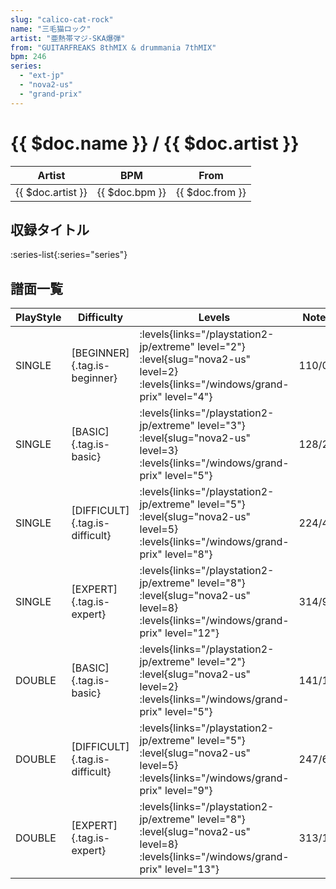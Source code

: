 ```yaml
---
slug: "calico-cat-rock"
name: "三毛猫ロック"
artist: "亜熱帯マジ-SKA爆弾"
from: "GUITARFREAKS 8thMIX & drummania 7thMIX"
bpm: 246
series:
  - "ext-jp"
  - "nova2-us"
  - "grand-prix"
---
```


# {{ $doc.name }} / {{ $doc.artist }}

|Artist|BPM|From|
|------|---|----|
|{{ $doc.artist }}|{{ $doc.bpm }}|{{ $doc.from }}|

## 収録タイトル

:series-list{:series="series"}

## 譜面一覧

|PlayStyle|Difficulty|Levels|Notes|Movie|
|---------|----------|------|-----|-----|
|SINGLE|[BEGINNER]{.tag.is-beginner}| :levels{links="/playstation2-jp/extreme" level="2"} :level{slug="nova2-us" level=2}  :levels{links="/windows/grand-prix" level="4"}|110/0||
|SINGLE|[BASIC]{.tag.is-basic}| :levels{links="/playstation2-jp/extreme" level="3"} :level{slug="nova2-us" level=3}  :levels{links="/windows/grand-prix" level="5"}|128/20||
|SINGLE|[DIFFICULT]{.tag.is-difficult}| :levels{links="/playstation2-jp/extreme" level="5"} :level{slug="nova2-us" level=5}  :levels{links="/windows/grand-prix" level="8"}|224/4||
|SINGLE|[EXPERT]{.tag.is-expert}| :levels{links="/playstation2-jp/extreme" level="8"} :level{slug="nova2-us" level=8}  :levels{links="/windows/grand-prix" level="12"}|314/9||
|DOUBLE|[BASIC]{.tag.is-basic}| :levels{links="/playstation2-jp/extreme" level="2"} :level{slug="nova2-us" level=2}  :levels{links="/windows/grand-prix" level="5"}|141/11||
|DOUBLE|[DIFFICULT]{.tag.is-difficult}| :levels{links="/playstation2-jp/extreme" level="5"} :level{slug="nova2-us" level=5}  :levels{links="/windows/grand-prix" level="9"}|247/6||
|DOUBLE|[EXPERT]{.tag.is-expert}| :levels{links="/playstation2-jp/extreme" level="8"} :level{slug="nova2-us" level=8}  :levels{links="/windows/grand-prix" level="13"}|313/15||
